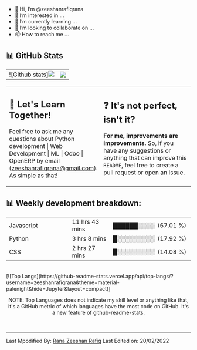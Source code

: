 - 👋 Hi, I’m @zeeshanrafiqrana
- 👀 I’m interested in ...
- 🌱 I’m currently learning ...
- 💞️ I’m looking to collaborate on ...
- 📫 How to reach me ...

<!---
zeeshanrafiqrana/zeeshanrafiqrana is a ✨ special ✨ repository because its `README.md` (this file) appears on your GitHub profile.
You can click the Preview link to take a look at your changes.
--->

<!-- <div align="center">
<h2 align="center" style="margin: 5px 10px;">Github stats:</h2> 

[![](https://github-readme-stats.vercel.app/api?username=zeeshanrafiqrana&show_icons=true&theme=tokyonight&hide_border=true&locale=en)](https://github.com/zeeshanrafiqrana)
[![](https://github-readme-streak-stats.herokuapp.com/?user=zeeshanrafiqrana&theme=material-palenight)](https://github.com/zeeshanrafiqrana)

[![Top Langs](https://github-readme-stats.vercel.app/api/top-langs/?username=zeeshanrafiqrana&theme=material-palenight&hide=Jupyter&layout=compact)]
</div> -->

## :bar_chart: GitHub Stats

|                                                                                                           |                                                                                      |
| --------------------------------------------------------------------------------------------------------- | ------------------------------------------------------------------------------------ |
| ![Github stats][![](https://github-readme-stats.vercel.app/api?username=zeeshanrafiqrana&show_icons=true&theme=tokyonight&hide_border=true&locale=en)](https://github.com/zeeshanrafiqrana) | [![](https://github-readme-streak-stats.herokuapp.com/?user=zeeshanrafiqrana&theme=material-palenight)](https://github.com/zeeshanrafiqrana) |
<table style="border: none">
  <tr>
  <td width="50%" valign="top">

## :raised_hands: Let's Learn Together!

Feel free to ask me any questions about Python development | Web Development | ML | Odoo | OpenERP by email  (<a href="mailto:zeeshanrafiqrana@gmail.com">zeeshanrafiqrana@gmail.com</a>). As simple as that!

  </td>
  <td width="50%" valign="top">

## :question: It's not perfect, isn't it?

**For me, improvements are improvements.** So, if you have any suggestions or anything that can improve this `README`, feel free to create a pull request or open an issue.

  </td>
  </tr>
</table>



<div>
  
<h2>📊 Weekly development breakdown: </h2>
<table>
                <tr>
                    <td width=215px;>
                        Javascript
                    </td>
                    <td>
                        11 hrs 43 mins
                    </td>
                    <td>
                        ██████░░░░&nbsp;&nbsp;(67.01 %)
                    </td>
                </tr>
                <tr>
                    <td width=220px;>
                        Python
                    </td>
                    <td width=145px;>
                        3 hrs 8 mins
                    </td>
                    <td width=230px;>
                        █░░░░░░░░░&nbsp;&nbsp;(17.92 %)
                    </td>
                </tr>
                <tr>
                    <td width=220px;>
                        CSS
                    </td>
                    <td width=145px;>
                        2 hrs 27 mins
                    </td>
                    <td width=230px;>
                        █░░░░░░░░░&nbsp;&nbsp;(14.08 %)
                    </td>
                </tr></table>
  </div>
  <br>
  [![Top Langs](https://github-readme-stats.vercel.app/api/top-langs/?username=zeeshanrafiqrana&theme=material-palenight&hide=Jupyter&layout=compact)]
  <p align="center">
    NOTE: Top Languages does not indicate my skill level or anything like that, it's a GitHub metric of which languages have the most code on GitHub. It's a new feature of github-readme-stats.
</p>
<br>
  
------
Last Mpodified By: [Rana Zeeshan Rafiq](https://github.com/zeeshanrafiqrana)
Last Edited on: 20/02/2022

